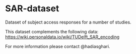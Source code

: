 # SAR-dataset
Dataset of subject access responses for a number of studies.

This dataset complements the following data:
https://wiki.personaldata.io/wiki/TUDelft_SAR_encoding

For more information please contact @hadiasghari.



